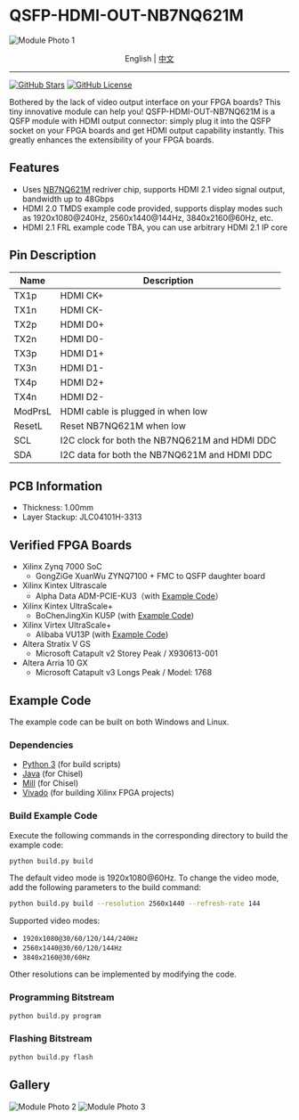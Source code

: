 # QSFP-HDMI-OUT-NB7NQ621M

![Module Photo 1](./images/Module-Photo-1.jpg)

<p align="center">
    English |
    <a href="./README-zh.md">中文</a>
</p>

---

[![GitHub Stars](https://img.shields.io/github/stars/SuperSodaSea/Plugcat.svg?style=social)](https://github.com/SuperSodaSea/Plugcat/stargazers)
[![GitHub License](https://img.shields.io/github/license/SuperSodaSea/Plugcat)](https://github.com/SuperSodaSea/Plugcat/blob/main/LICENSE)

Bothered by the lack of video output interface on your FPGA boards? This tiny innovative module can help you! QSFP-HDMI-OUT-NB7NQ621M is a QSFP module with HDMI output connector: simply plug it into the QSFP socket on your FPGA boards and get HDMI output capability instantly. This greatly enhances the extensibility of your FPGA boards.

## Features

- Uses [NB7NQ621M](https://www.onsemi.com/products/signal-conditioning-control/redrivers/NB7NQ621M) redriver chip, supports HDMI 2.1 video signal output, bandwidth up to 48Gbps
- HDMI 2.0 TMDS example code provided, supports display modes such as 1920x1080@240Hz, 2560x1440@144Hz, 3840x2160@60Hz, etc.
- HDMI 2.1 FRL example code TBA, you can use arbitrary HDMI 2.1 IP core

## Pin Description

| Name    | Description                                   |
|---------|-----------------------------------------------|
| TX1p    | HDMI CK+                                      |
| TX1n    | HDMI CK-                                      |
| TX2p    | HDMI D0+                                      |
| TX2n    | HDMI D0-                                      |
| TX3p    | HDMI D1+                                      |
| TX3n    | HDMI D1-                                      |
| TX4p    | HDMI D2+                                      |
| TX4n    | HDMI D2-                                      |
| ModPrsL | HDMI cable is plugged in when low             |
| ResetL  | Reset NB7NQ621M when low                      |
| SCL     | I2C clock for both the NB7NQ621M and HDMI DDC |
| SDA     | I2C data for both the NB7NQ621M and HDMI DDC  |

## PCB Information

- Thickness: 1.00mm
- Layer Stackup: JLC04101H-3313

## Verified FPGA Boards

- Xilinx Zynq 7000 SoC
  - GongZiGe XuanWu ZYNQ7100 + FMC to QSFP daughter board
- Xilinx Kintex Ultrascale
  - Alpha Data ADM-PCIE-KU3（with [Example Code](./examples/ADM-PCIE-KU3/)）
- Xilinx Kintex UltraScale+
  - BoChenJingXin KU5P (with [Example Code](./examples/BoChenJingXin-KU5P/))
- Xilinx Virtex UltraScale+
  - Alibaba VU13P (with [Example Code](./examples/Alibaba-VU13P/))
- Altera Stratix V GS
  - Microsoft Catapult v2 Storey Peak / X930613-001
- Altera Arria 10 GX
  - Microsoft Catapult v3 Longs Peak / Model: 1768

## Example Code

The example code can be built on both Windows and Linux.

### Dependencies

- [Python 3](https://www.python.org/) (for build scripts)
- [Java](https://www.java.com/) (for Chisel)
- [Mill](https://mill-build.org/mill/index.html) (for Chisel)
- [Vivado](https://www.amd.com/en/products/software/adaptive-socs-and-fpgas/vivado.html) (for building Xilinx FPGA projects)

### Build Example Code

Execute the following commands in the corresponding directory to build the example code:

```bash
python build.py build
```

The default video mode is 1920x1080@60Hz. To change the video mode, add the following parameters to the build command:

```bash
python build.py build --resolution 2560x1440 --refresh-rate 144
```

Supported video modes:

 - `1920x1080@30/60/120/144/240Hz`
 - `2560x1440@30/60/120/144Hz`
 - `3840x2160@30/60Hz`

Other resolutions can be implemented by modifying the code.

### Programming Bitstream

```bash
python build.py program
```

### Flashing Bitstream

```bash
python build.py flash
```

## Gallery

![Module Photo 2](./images/Module-Photo-2.jpg)
![Module Photo 3](./images/Module-Photo-3.jpg)
